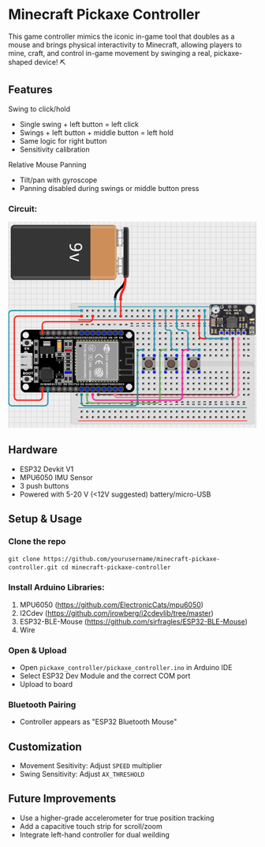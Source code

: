 # Minecraft Pickaxe Controller
This game controller mimics the iconic in-game tool that doubles as a mouse and brings physical interactivity to Minecraft, 
allowing players to mine, craft, and control in-game movement by swinging a real, pickaxe-shaped device! ⛏️

## Features
Swing to click/hold
- Single swing + left button = left click
- Swings + left button + middle button = left hold
- Same logic for right button
- Sensitivity calibration

Relative Mouse Panning
- Tilt/pan with gyroscope
- Panning disabled during swings or middle button press

### Circuit:
![Circuit diagram for Minecraft Pickaxe](https://github.com/selenalliu/minecraft-pickaxe/blob/main/minecraft_pickaxe_circuit.png?raw=true)

## Hardware
- ESP32 Devkit V1
- MPU6050 IMU Sensor
- 3 push buttons
- Powered with 5-20 V (<12V suggested) battery/micro-USB

## Setup & Usage
### Clone the repo 
`git clone https://github.com/yourusername/minecraft-pickaxe-controller.git
cd minecraft-pickaxe-controller`
### Install Arduino Libraries:
1) MPU6050 (https://github.com/ElectronicCats/mpu6050)
2) I2Cdev (https://github.com/jrowberg/i2cdevlib/tree/master)
3) ESP32-BLE-Mouse (https://github.com/sirfragles/ESP32-BLE-Mouse)
4) Wire
### Open & Upload
- Open `pickaxe_controller/pickaxe_controller.ino` in Arduino IDE
- Select ESP32 Dev Module and the correct COM port
- Upload to board
### Bluetooth Pairing
- Controller appears as "ESP32 Bluetooth Mouse"

## Customization
- Movement Sesitivity: Adjust `SPEED` multiplier
- Swing Sensitivity: Adjust `AX_THRESHOLD`

## Future Improvements
- Use a higher-grade accelerometer for true position tracking
- Add a capacitive touch strip for scroll/zoom
- Integrate left-hand controller for dual weilding
